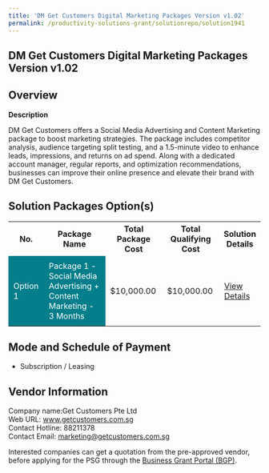 ```yaml
---
title: 'DM Get Customers Digital Marketing Packages Version v1.02'
permalink: /productivity-solutions-grant/solutionrepo/solution1941
---
```


## DM Get Customers Digital Marketing Packages Version v1.02

## Overview

**Description**

DM Get Customers offers a Social Media Advertising and Content Marketing package to boost marketing strategies. The package includes competitor analysis, audience targeting split testing, and a 1.5-minute video to enhance leads, impressions, and returns on ad spend. Along with a dedicated account manager, regular reports, and optimization recommendations, businesses can improve their online presence and elevate their brand with DM Get Customers.

## Solution Packages Option(s)

<table>
<tr>
<th><b>No.</b></th>
<th><b>Package Name</b></th>
<th><b>Total Package Cost</b></th>
<th><b>Total Qualifying Cost</b></th>
<th><b>Solution Details</b></th>
</tr>
<tr>
<td style='padding: 10px; background-color: #037E8A; color: #FFFFFF;'>Option 1</td>
<td style='padding: 10px; background-color: #037E8A; color: #FFFFFF;'>Package 1 - Social Media Advertising + Content Marketing - 3 Months</td>
<td style='padding: 10px;'>$10,000.00</td>
<td style='padding: 10px;'>$10,000.00</td>
<td style='padding: 10px;'><a href='/images/psg/Get_Customers_DMGetCustomers_DesensitisedPart1.pdf' target='_blank'>View Details</a></td>
</tr>
</table>

## Mode and Schedule of Payment

 - Subscription / Leasing

## Vendor Information

 Company name:Get Customers Pte Ltd<br>Web URL: www.getcustomers.com.sg <br>Contact Hotline: 88211378 <br>Contact Email: marketing@getcustomers.com.sg 

Interested companies can get a quotation from the pre-approved vendor, before applying for the PSG through the <a href='https://www.businessgrants.gov.sg/' target='_blank' rel='noopener'>Business Grant Portal (BGP)</a>.

<script src="/jquery/resize-tables.js"></script>
